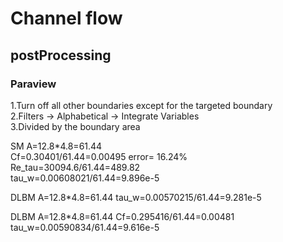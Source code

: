 # Channel flow
## postProcessing
### Paraview
1.Turn off all other boundaries except for the targeted boundary  
2.Filters → Alphabetical → Integrate Variables  
3.Divided by the boundary area

SM
A=12.8*4.8=61.44  
Cf=0.30401/61.44=0.00495   error= 16.24%  
Re_tau=30094.6/61.44=489.82  
tau_w=0.00608021/61.44=9.896e-5  

DLBM
A=12.8*4.8=61.44 
tau_w=0.00570215/61.44=9.281e-5

DLBM
A=12.8*4.8=61.44 
Cf=0.295416/61.44=0.00481
tau_w=0.00590834/61.44=9.616e-5
